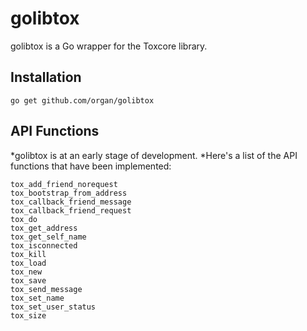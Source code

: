 golibtox
=================

golibtox is a Go wrapper for the Toxcore library.

## Installation
```go get github.com/organ/golibtox```

## API Functions
*golibtox is at an early stage of development.
*Here's a list of the API functions that have been implemented:

```
tox_add_friend_norequest
tox_bootstrap_from_address
tox_callback_friend_message
tox_callback_friend_request
tox_do
tox_get_address
tox_get_self_name
tox_isconnected
tox_kill
tox_load
tox_new
tox_save
tox_send_message
tox_set_name
tox_set_user_status
tox_size
```
